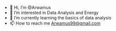 - 👋 Hi, I’m @Arwamus
- 👀 I’m interested in Data Analysis and Energy
- 🌱 I’m currently learning the basics of data analysis
- 📫 How to reach me Arwamus99@gmail.com

<!---
Arwamus/Arwamus is a ✨ special ✨ repository because its `README.md` (this file) appears on your GitHub profile.
You can click the Preview link to take a look at your changes.
--->
